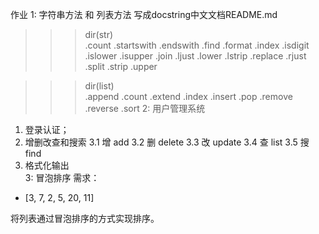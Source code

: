 作业
1: 字符串方法 和 列表方法
写成docstring中文文档README.md

>>> dir(str)  
.count
.startswith
.endswith
.find
.format
.index
.isdigit
.islower
.isupper
.join
.ljust
.lower
.lstrip
.replace
.rjust
.split
.strip
.upper


>>> dir(list)    
.append
.count
.extend
.index
.insert
.pop
.remove
.reverse
.sort
2: 用户管理系统
1. 登录认证；
2. 增删改查和搜索
    3.1 增 add
    3.2 删 delete
    3.3 改 update
    3.4 查 list
    3.5 搜 find
3. 格式化输出   
3: 冒泡排序
需求：
- [3, 7, 2, 5, 20, 11]

将列表通过冒泡排序的方式实现排序。
